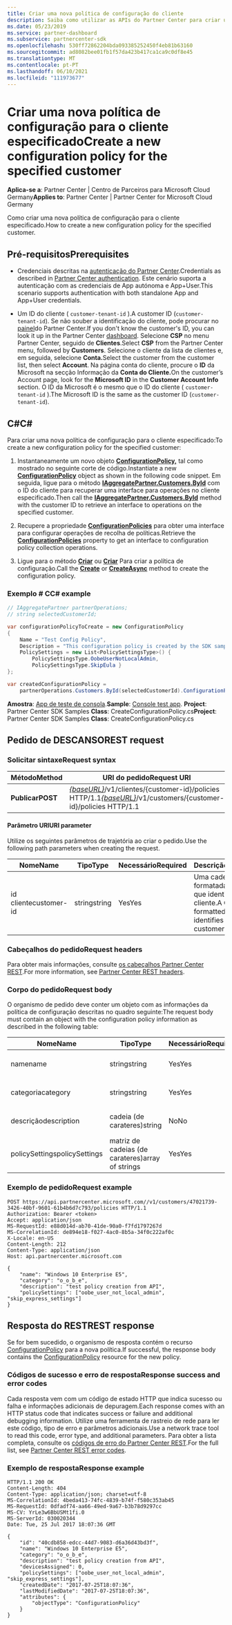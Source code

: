```yaml
---
title: Criar uma nova política de configuração do cliente
description: Saiba como utilizar as APIs do Partner Center para criar uma nova política de configuração para um cliente especificado. O artigo inclui pré-requisitos, passos e exemplos.
ms.date: 05/23/2019
ms.service: partner-dashboard
ms.subservice: partnercenter-sdk
ms.openlocfilehash: 530ff72862204bda093385252450f4eb81b63160
ms.sourcegitcommit: ad8082bee01fb1f57da423b417ca1ca9c0df8e45
ms.translationtype: MT
ms.contentlocale: pt-PT
ms.lasthandoff: 06/10/2021
ms.locfileid: "111973677"
---
```

# <a name="create-a-new-configuration-policy-for-the-specified-customer"></a><span data-ttu-id="ac021-104">Criar uma nova política de configuração para o cliente especificado</span><span class="sxs-lookup"><span data-stu-id="ac021-104">Create a new configuration policy for the specified customer</span></span>

<span data-ttu-id="ac021-105">**Aplica-se a**: Partner Center | Centro de Parceiros para Microsoft Cloud Germany</span><span class="sxs-lookup"><span data-stu-id="ac021-105">**Applies to**: Partner Center | Partner Center for Microsoft Cloud Germany</span></span>

<span data-ttu-id="ac021-106">Como criar uma nova política de configuração para o cliente especificado.</span><span class="sxs-lookup"><span data-stu-id="ac021-106">How to create a new configuration policy for the specified customer.</span></span>

## <a name="prerequisites"></a><span data-ttu-id="ac021-107">Pré-requisitos</span><span class="sxs-lookup"><span data-stu-id="ac021-107">Prerequisites</span></span>

- <span data-ttu-id="ac021-108">Credenciais descritas na [autenticação do Partner Center](partner-center-authentication.md).</span><span class="sxs-lookup"><span data-stu-id="ac021-108">Credentials as described in [Partner Center authentication](partner-center-authentication.md).</span></span> <span data-ttu-id="ac021-109">Este cenário suporta a autenticação com as credenciais de App autónoma e App+User.</span><span class="sxs-lookup"><span data-stu-id="ac021-109">This scenario supports authentication with both standalone App and App+User credentials.</span></span>

- <span data-ttu-id="ac021-110">Um ID do cliente ( `customer-tenant-id` ).</span><span class="sxs-lookup"><span data-stu-id="ac021-110">A customer ID (`customer-tenant-id`).</span></span> <span data-ttu-id="ac021-111">Se não souber a identificação do cliente, pode procurar no [painel](https://partner.microsoft.com/dashboard)do Partner Center.</span><span class="sxs-lookup"><span data-stu-id="ac021-111">If you don't know the customer's ID, you can look it up in the Partner Center [dashboard](https://partner.microsoft.com/dashboard).</span></span> <span data-ttu-id="ac021-112">Selecione **CSP** no menu Partner Center, seguido de **Clientes**.</span><span class="sxs-lookup"><span data-stu-id="ac021-112">Select **CSP** from the Partner Center menu, followed by **Customers**.</span></span> <span data-ttu-id="ac021-113">Selecione o cliente da lista de clientes e, em seguida, selecione **Conta.**</span><span class="sxs-lookup"><span data-stu-id="ac021-113">Select the customer from the customer list, then select **Account**.</span></span> <span data-ttu-id="ac021-114">Na página conta do cliente, procure o **ID** da Microsoft na secção Informação da **Conta do Cliente.**</span><span class="sxs-lookup"><span data-stu-id="ac021-114">On the customer’s Account page, look for the **Microsoft ID** in the **Customer Account Info** section.</span></span> <span data-ttu-id="ac021-115">O ID da Microsoft é o mesmo que o ID do cliente ( `customer-tenant-id` ).</span><span class="sxs-lookup"><span data-stu-id="ac021-115">The Microsoft ID is the same as the customer ID  (`customer-tenant-id`).</span></span>

## <a name="c"></a><span data-ttu-id="ac021-116">C\#</span><span class="sxs-lookup"><span data-stu-id="ac021-116">C\#</span></span>

<span data-ttu-id="ac021-117">Para criar uma nova política de configuração para o cliente especificado:</span><span class="sxs-lookup"><span data-stu-id="ac021-117">To create a new configuration policy for the specified customer:</span></span>

1. <span data-ttu-id="ac021-118">Instantaneamente um novo objeto [**ConfigurationPolicy,**](/dotnet/api/microsoft.store.partnercenter.models.devicesdeployment.configurationpolicy) tal como mostrado no seguinte corte de código.</span><span class="sxs-lookup"><span data-stu-id="ac021-118">Instantiate a new [**ConfigurationPolicy**](/dotnet/api/microsoft.store.partnercenter.models.devicesdeployment.configurationpolicy) object as shown in the following code snippet.</span></span> <span data-ttu-id="ac021-119">Em seguida, ligue para o método [**IAggregatePartner.Customers.ById**](/dotnet/api/microsoft.store.partnercenter.customers.icustomercollection.byid) com o ID do cliente para recuperar uma interface para operações no cliente especificado.</span><span class="sxs-lookup"><span data-stu-id="ac021-119">Then call the [**IAggregatePartner.Customers.ById**](/dotnet/api/microsoft.store.partnercenter.customers.icustomercollection.byid) method with the customer ID to retrieve an interface to operations on the specified customer.</span></span>

2. <span data-ttu-id="ac021-120">Recupere a propriedade [**ConfigurationPolicies**](/dotnet/api/microsoft.store.partnercenter.customers.icustomer.configurationpolicies) para obter uma interface para configurar operações de recolha de políticas.</span><span class="sxs-lookup"><span data-stu-id="ac021-120">Retrieve the [**ConfigurationPolicies**](/dotnet/api/microsoft.store.partnercenter.customers.icustomer.configurationpolicies) property to get an interface to configuration policy collection operations.</span></span>

3. <span data-ttu-id="ac021-121">Ligue para o método [**Criar**](/dotnet/api/microsoft.store.partnercenter.genericoperations.ientitycreateoperations-2.create) ou [**Criar**](/dotnet/api/microsoft.store.partnercenter.genericoperations.ientitycreateoperations-2.createasync) Para criar a política de configuração.</span><span class="sxs-lookup"><span data-stu-id="ac021-121">Call the [**Create**](/dotnet/api/microsoft.store.partnercenter.genericoperations.ientitycreateoperations-2.create) or [**CreateAsync**](/dotnet/api/microsoft.store.partnercenter.genericoperations.ientitycreateoperations-2.createasync) method to create the configuration policy.</span></span>

### <a name="c-example"></a><span data-ttu-id="ac021-122">Exemplo \# C</span><span class="sxs-lookup"><span data-stu-id="ac021-122">C\# example</span></span>

``` csharp
// IAggregatePartner partnerOperations;
// string selectedCustomerId;

var configurationPolicyToCreate = new ConfigurationPolicy
{
    Name = "Test Config Policy",
    Description = "This configuration policy is created by the SDK samples",
    PolicySettings = new List<PolicySettingsType>() {
        PolicySettingsType.OobeUserNotLocalAdmin,
        PolicySettingsType.SkipEula }
};

var createdConfigurationPolicy =
    partnerOperations.Customers.ById(selectedCustomerId).ConfigurationPolicies.Create(configurationPolicyToCreate);
```

<span data-ttu-id="ac021-123">**Amostra**: [App de teste de consola](console-test-app.md).</span><span class="sxs-lookup"><span data-stu-id="ac021-123">**Sample**: [Console test app](console-test-app.md).</span></span> <span data-ttu-id="ac021-124">**Project**: Partner Center SDK Samples **Class**: CreateConfigurationPolicy.cs</span><span class="sxs-lookup"><span data-stu-id="ac021-124">**Project**: Partner Center SDK Samples **Class**: CreateConfigurationPolicy.cs</span></span>

## <a name="rest-request"></a><span data-ttu-id="ac021-125">Pedido de DESCANSO</span><span class="sxs-lookup"><span data-stu-id="ac021-125">REST request</span></span>

### <a name="request-syntax"></a><span data-ttu-id="ac021-126">Solicitar sintaxe</span><span class="sxs-lookup"><span data-stu-id="ac021-126">Request syntax</span></span>

| <span data-ttu-id="ac021-127">Método</span><span class="sxs-lookup"><span data-stu-id="ac021-127">Method</span></span>   | <span data-ttu-id="ac021-128">URI do pedido</span><span class="sxs-lookup"><span data-stu-id="ac021-128">Request URI</span></span>                                                                              |
|----------|------------------------------------------------------------------------------------------|
| <span data-ttu-id="ac021-129">**Publicar**</span><span class="sxs-lookup"><span data-stu-id="ac021-129">**POST**</span></span> | <span data-ttu-id="ac021-130">[*{baseURL}*](partner-center-rest-urls.md)/v1/clientes/{customer-id}/policies HTTP/1.1</span><span class="sxs-lookup"><span data-stu-id="ac021-130">[*{baseURL}*](partner-center-rest-urls.md)/v1/customers/{customer-id}/policies HTTP/1.1</span></span> |

#### <a name="uri-parameter"></a><span data-ttu-id="ac021-131">Parâmetro URI</span><span class="sxs-lookup"><span data-stu-id="ac021-131">URI parameter</span></span>

<span data-ttu-id="ac021-132">Utilize os seguintes parâmetros de trajetória ao criar o pedido.</span><span class="sxs-lookup"><span data-stu-id="ac021-132">Use the following path parameters when creating the request.</span></span>

| <span data-ttu-id="ac021-133">Nome</span><span class="sxs-lookup"><span data-stu-id="ac021-133">Name</span></span>        | <span data-ttu-id="ac021-134">Tipo</span><span class="sxs-lookup"><span data-stu-id="ac021-134">Type</span></span>   | <span data-ttu-id="ac021-135">Necessário</span><span class="sxs-lookup"><span data-stu-id="ac021-135">Required</span></span> | <span data-ttu-id="ac021-136">Descrição</span><span class="sxs-lookup"><span data-stu-id="ac021-136">Description</span></span>                                           |
|-------------|--------|----------|-------------------------------------------------------|
| <span data-ttu-id="ac021-137">id cliente</span><span class="sxs-lookup"><span data-stu-id="ac021-137">customer-id</span></span> | <span data-ttu-id="ac021-138">string</span><span class="sxs-lookup"><span data-stu-id="ac021-138">string</span></span> | <span data-ttu-id="ac021-139">Yes</span><span class="sxs-lookup"><span data-stu-id="ac021-139">Yes</span></span>      | <span data-ttu-id="ac021-140">Uma cadeia formatada pelo GUID que identifica o cliente.</span><span class="sxs-lookup"><span data-stu-id="ac021-140">A GUID-formatted string that identifies the customer.</span></span> |

### <a name="request-headers"></a><span data-ttu-id="ac021-141">Cabeçalhos do pedido</span><span class="sxs-lookup"><span data-stu-id="ac021-141">Request headers</span></span>

<span data-ttu-id="ac021-142">Para obter mais informações, consulte [os cabeçalhos Partner Center REST](headers.md).</span><span class="sxs-lookup"><span data-stu-id="ac021-142">For more information, see [Partner Center REST headers](headers.md).</span></span>

### <a name="request-body"></a><span data-ttu-id="ac021-143">Corpo do pedido</span><span class="sxs-lookup"><span data-stu-id="ac021-143">Request body</span></span>

<span data-ttu-id="ac021-144">O organismo de pedido deve conter um objeto com as informações da política de configuração descritas no quadro seguinte:</span><span class="sxs-lookup"><span data-stu-id="ac021-144">The request body must contain an object with the configuration policy information as described in the following table:</span></span>

| <span data-ttu-id="ac021-145">Nome</span><span class="sxs-lookup"><span data-stu-id="ac021-145">Name</span></span>           | <span data-ttu-id="ac021-146">Tipo</span><span class="sxs-lookup"><span data-stu-id="ac021-146">Type</span></span>             | <span data-ttu-id="ac021-147">Necessário</span><span class="sxs-lookup"><span data-stu-id="ac021-147">Required</span></span> | <span data-ttu-id="ac021-148">Descrição</span><span class="sxs-lookup"><span data-stu-id="ac021-148">Description</span></span>                      |
|----------------|------------------|----------|----------------------------------|
| <span data-ttu-id="ac021-149">name</span><span class="sxs-lookup"><span data-stu-id="ac021-149">name</span></span>           | <span data-ttu-id="ac021-150">string</span><span class="sxs-lookup"><span data-stu-id="ac021-150">string</span></span>           | <span data-ttu-id="ac021-151">Yes</span><span class="sxs-lookup"><span data-stu-id="ac021-151">Yes</span></span>      | <span data-ttu-id="ac021-152">O nome amigável da apólice.</span><span class="sxs-lookup"><span data-stu-id="ac021-152">The friendly name of the policy.</span></span> |
| <span data-ttu-id="ac021-153">categoria</span><span class="sxs-lookup"><span data-stu-id="ac021-153">category</span></span>       | <span data-ttu-id="ac021-154">string</span><span class="sxs-lookup"><span data-stu-id="ac021-154">string</span></span>           | <span data-ttu-id="ac021-155">Yes</span><span class="sxs-lookup"><span data-stu-id="ac021-155">Yes</span></span>      | <span data-ttu-id="ac021-156">A categoria política.</span><span class="sxs-lookup"><span data-stu-id="ac021-156">The policy category.</span></span>             |
| <span data-ttu-id="ac021-157">descrição</span><span class="sxs-lookup"><span data-stu-id="ac021-157">description</span></span>    | <span data-ttu-id="ac021-158">cadeia (de carateres)</span><span class="sxs-lookup"><span data-stu-id="ac021-158">string</span></span>           | <span data-ttu-id="ac021-159">No</span><span class="sxs-lookup"><span data-stu-id="ac021-159">No</span></span>       | <span data-ttu-id="ac021-160">A descrição da apólice.</span><span class="sxs-lookup"><span data-stu-id="ac021-160">The policy description.</span></span>          |
| <span data-ttu-id="ac021-161">policySettings</span><span class="sxs-lookup"><span data-stu-id="ac021-161">policySettings</span></span> | <span data-ttu-id="ac021-162">matriz de cadeias (de carateres)</span><span class="sxs-lookup"><span data-stu-id="ac021-162">array of strings</span></span> | <span data-ttu-id="ac021-163">Yes</span><span class="sxs-lookup"><span data-stu-id="ac021-163">Yes</span></span>      | <span data-ttu-id="ac021-164">As definições de política.</span><span class="sxs-lookup"><span data-stu-id="ac021-164">The policy settings.</span></span>             |

### <a name="request-example"></a><span data-ttu-id="ac021-165">Exemplo de pedido</span><span class="sxs-lookup"><span data-stu-id="ac021-165">Request example</span></span>

```http
POST https://api.partnercenter.microsoft.com//v1/customers/47021739-3426-40bf-9601-61b4b6d7c793/policies HTTP/1.1
Authorization: Bearer <token>
Accept: application/json
MS-RequestId: e88d014d-ab70-41de-90a0-f7fd1797267d
MS-CorrelationId: de894e18-f027-4ac0-8b5a-34f0c222af0c
X-Locale: en-US
Content-Length: 212
Content-Type: application/json
Host: api.partnercenter.microsoft.com

{
    "name": "Windows 10 Enterprise E5",
    "category": "o_o_b_e",
    "description": "test policy creation from API",
    "policySettings": ["oobe_user_not_local_admin", "skip_express_settings"]
}
```

## <a name="rest-response"></a><span data-ttu-id="ac021-166">Resposta do REST</span><span class="sxs-lookup"><span data-stu-id="ac021-166">REST response</span></span>

<span data-ttu-id="ac021-167">Se for bem sucedido, o organismo de resposta contém o recurso [ConfigurationPolicy](device-deployment-resources.md#configurationpolicy) para a nova política.</span><span class="sxs-lookup"><span data-stu-id="ac021-167">If successful, the response body contains the [ConfigurationPolicy](device-deployment-resources.md#configurationpolicy) resource for the new policy.</span></span>

### <a name="response-success-and-error-codes"></a><span data-ttu-id="ac021-168">Códigos de sucesso e erro de resposta</span><span class="sxs-lookup"><span data-stu-id="ac021-168">Response success and error codes</span></span>

<span data-ttu-id="ac021-169">Cada resposta vem com um código de estado HTTP que indica sucesso ou falha e informações adicionais de depuragem.</span><span class="sxs-lookup"><span data-stu-id="ac021-169">Each response comes with an HTTP status code that indicates success or failure and additional debugging information.</span></span> <span data-ttu-id="ac021-170">Utilize uma ferramenta de rastreio de rede para ler este código, tipo de erro e parâmetros adicionais.</span><span class="sxs-lookup"><span data-stu-id="ac021-170">Use a network trace tool to read this code, error type, and additional parameters.</span></span> <span data-ttu-id="ac021-171">Para obter a lista completa, consulte os [códigos de erro do Partner Center REST](error-codes.md).</span><span class="sxs-lookup"><span data-stu-id="ac021-171">For the full list, see [Partner Center REST error codes](error-codes.md).</span></span>

### <a name="response-example"></a><span data-ttu-id="ac021-172">Exemplo de resposta</span><span class="sxs-lookup"><span data-stu-id="ac021-172">Response example</span></span>

```http
HTTP/1.1 200 OK
Content-Length: 404
Content-Type: application/json; charset=utf-8
MS-CorrelationId: 4beda413-74fc-4839-b74f-f580c353ab45
MS-RequestId: 0dfadf74-aa66-49ed-9a67-b3b78d9297cc
MS-CV: YrLe3w6BbUSMt1fi.0
MS-ServerId: 030020344
Date: Tue, 25 Jul 2017 18:07:36 GMT

{
    "id": "40cdb858-edcc-44d7-9083-d6a36d43bd3f",
    "name": "Windows 10 Enterprise E5",
    "category": "o_o_b_e",
    "description": "test policy creation from API",
    "devicesAssigned": 0,
    "policySettings": ["oobe_user_not_local_admin", "skip_express_settings"],
    "createdDate": "2017-07-25T18:07:36",
    "lastModifiedDate": "2017-07-25T18:07:36",
    "attributes": {
        "objectType": "ConfigurationPolicy"
    }
}
```
